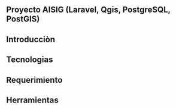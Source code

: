 <h2> Proyecto AISIG (Laravel, Qgis, PostgreSQL, PostGIS)

## Introducciòn

## Tecnologias

## Requerimiento

## Herramientas


